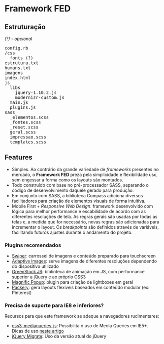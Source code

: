 # Framework FED

## Estruturação

*(?) - opcional*

<pre>
config.rb
/css
  fonts (?)
estrutura.txt
humans.txt
imagens
index.html
js
  libs
    jquery-1.10.2.js
    modernizr-custom.js
  main.js
  plugins.js
sass
  _elementos.scss
  _fontes.scss
  _reset.scss
  geral.scss
  impressao.scss
  templates.scss
</pre>

## Features

  * Simples. Ao contrário da grande variedade de *frameworks* presentes no mercado, o **Framework FED** preza pela simplicidade e flexibilidade uso, sem engessar a forma como os layouts são montados.
  * Todo construído com base no pré-processador SASS, separando o código de desenvolvimento daquele gerado para produção.
  * Em conjunto com SASS, a biblioteca Compass adiciona diversos facilitadores para criação de elementos visuais de forma intuitiva.
  * Mobile First + *Responsive Web Design*: framework desenvolvido com lógica para melhor performance e escabilidade de acordo com as diferentes resoluções de tela. As regras gerais são usadas por todas as telas e, a medida que for necessário, novas regras são adicionadas para incrementar o layout. Os *breakpoints* são definidos através de variáveis, facilitando futuros ajustes durante o andamento do projeto.

### Plugins recomendados

  * [Swiper](https://github.com/nolimits4web/Swiper): carrossel de imagens e conteúdo preparado para touchscreen
  * [Adaptive Images](http://adaptive-images.com/): serve imagens de diferentes resoluções dependendo do dispositivo utilizado
  * [GreenStock JS](https://github.com/greensock/GreenSock-JS): biblioteca de animação em JS, com performance superior a jQuery e ao próprio CSS3
  * [Magnific Popup](https://github.com/dimsemenov/Magnific-Popup): plugin para criação de lightboxes em geral
  * [Packery](https://github.com/metafizzy/packery): gera layouts flexíveis baseados em conteúdo modular (ex: Pinterest)

### Precisa de suporte para IE8 e inferiores?

Recursos para que este framework se adeque a navegadores rudimentares:

  * [css3-mediaqueries-js](https://code.google.com/p/css3-mediaqueries-js/): Possibilita o uso de Media Queries em IE5+. Dicas de uso [neste artigo](http://coding.smashingmagazine.com/2011/08/10/techniques-for-gracefully-degrading-media-queries/)
  * [jQuery Migrate](https://github.com/jquery/jquery-migrate/): Uso da versão atual do jQuery